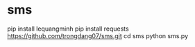 # sms
pip install lequangminh
pip install requests
https://github.com/trongdang07/sms.git
cd sms
python sms.py
